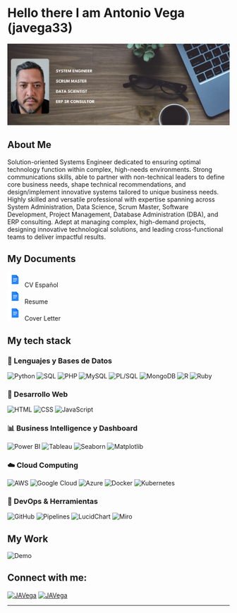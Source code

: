 # Hello there I am Antonio Vega (javega33)

![](https://github.com/javega33/javega33/blob/img/banner.png)

## About Me
<p>
Solution-oriented Systems Engineer dedicated to ensuring optimal technology function within complex, high-needs environments. Strong communications skills, able to partner with non-technical leaders to define core business needs, shape technical recommendations, and design/implement innovative systems tailored to unique business needs.
Highly skilled and versatile professional with expertise spanning across System Administration, Data Science, Scrum Master, Software Development, Project Management, Database Administration (DBA), and ERP consulting. Adept at managing complex, high-demand projects, designing innovative technological solutions, and leading cross-functional teams to deliver impactful results.
</p>

## My Documents
<a href="https://github.com/javega33/javega33/blob/documents/HV-JAVG_CV_2025.pdf" target="_blank" style="text-decoration: none;">
  <img src="https://github.com/javega33/javega33/blob/img/doc.png" height="35" width="35"> CV Español
</a>
<br>
<a href="https://github.com/javega33/javega33/blob/documents/Jose_Vega_resume_2025.pdf" target="_blank" style="text-decoration: none;">
  <img src="https://github.com/javega33/javega33/blob/img/doc.png" height="35" width="35"> Resume
</a>
<br>
<a href="https://github.com/javega33/javega33/blob/documents/CPresentacion_JAVG_2025.pdf" target="_blank" style="text-decoration: none;">
  <img src="https://github.com/javega33/javega33/blob/img/doc.png" height="35" width="35"> Cover Letter
</a>

## My tech stack 

### 📌 Lenguajes y Bases de Datos  
![Python](https://img.shields.io/badge/Python-3776AB?style=for-the-badge&logo=python&logoColor=white) ![SQL](https://img.shields.io/badge/SQL-025E8C?style=for-the-badge&logo=sqlite&logoColor=white) ![PHP](https://img.shields.io/badge/PHP-777BB4?style=for-the-badge&logo=php&logoColor=white) ![MySQL](https://img.shields.io/badge/MySQL-4479A1?style=for-the-badge&logo=mysql&logoColor=white) ![PL/SQL](https://img.shields.io/badge/PL%2FSQL-F80000?style=for-the-badge&logo=oracle&logoColor=white) ![MongoDB](https://img.shields.io/badge/MongoDB-4EA94B?style=for-the-badge&logo=mongodb&logoColor=white) ![R](https://img.shields.io/badge/R-276DC3?style=for-the-badge&logo=r&logoColor=white) ![Ruby](https://img.shields.io/badge/Ruby-CC342D?style=for-the-badge&logo=ruby&logoColor=white)  

### 🎨 Desarrollo Web  
![HTML](https://img.shields.io/badge/HTML5-E34F26?style=for-the-badge&logo=html5&logoColor=white) ![CSS](https://img.shields.io/badge/CSS3-1572B6?style=for-the-badge&logo=css3&logoColor=white) ![JavaScript](https://img.shields.io/badge/JavaScript-F7DF1E?style=for-the-badge&logo=javascript&logoColor=black)  

### 📊 Business Intelligence y Dashboard  
![Power BI](https://img.shields.io/badge/PowerBI-F2C811?style=for-the-badge&logo=powerbi&logoColor=black) ![Tableau](https://img.shields.io/badge/Tableau-E97627?style=for-the-badge&logo=tableau&logoColor=white) ![Seaborn](https://img.shields.io/badge/Seaborn-008080?style=for-the-badge&logo=python&logoColor=white) ![Matplotlib](https://img.shields.io/badge/Matplotlib-11557C?style=for-the-badge&logo=python&logoColor=white)  

### ☁️ Cloud Computing  
![AWS](https://img.shields.io/badge/AWS-232F3E?style=for-the-badge&logo=amazonaws&logoColor=white) ![Google Cloud](https://img.shields.io/badge/GoogleCloud-4285F4?style=for-the-badge&logo=googlecloud&logoColor=white) ![Azure](https://img.shields.io/badge/Azure-0089D6?style=for-the-badge&logo=microsoftazure&logoColor=white) ![Docker](https://img.shields.io/badge/Docker-2496ED?style=for-the-badge&logo=docker&logoColor=white) ![Kubernetes](https://img.shields.io/badge/Kubernetes-326CE5?style=for-the-badge&logo=kubernetes&logoColor=white)  

### 🚀 DevOps & Herramientas  
![GitHub](https://img.shields.io/badge/GitHub-181717?style=for-the-badge&logo=github&logoColor=white) ![Pipelines](https://img.shields.io/badge/Pipelines-0078D4?style=for-the-badge&logo=azurepipelines&logoColor=white) ![LucidChart](https://img.shields.io/badge/LucidChart-FACC15?style=for-the-badge&logo=lucidchart&logoColor=black) ![Miro](https://img.shields.io/badge/Miro-050038?style=for-the-badge&logo=miro&logoColor=yellow)  

## My Work
![Demo](https://github.com/javega33/javega33/img/demo.gif)

## Connect with me:
<p align="left">
  <a href="https://www.linkedin.com/in/javega33/" target="blank"><img align="center"
      src="https://raw.githubusercontent.com/rahuldkjain/github-profile-readme-generator/master/src/images/icons/Social/linked-in-alt.svg"
      alt="JAVega" height="30" width="40" /></a>
  <a href="https://www.upwork.com/freelancers/~015312b161ffdc71a4" target="blank"><img align="center"
      src="https://upload.wikimedia.org/wikipedia/commons/d/d2/Upwork-logo.svg"
      alt="JAVega" height="30" width="auto" /></a>
</p>

-----
<p align="center">
  
 </p>
